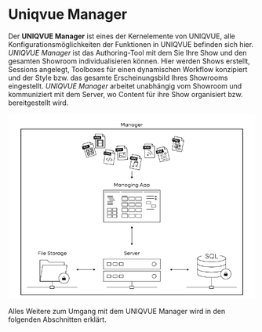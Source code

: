 # Uniqvue Manager

Der **UNIQVUE Manager** ist eines der Kernelemente von UNIQVUE, alle Konfigurationsmöglichkeiten der Funktionen in UNIQVUE befinden sich hier. *UNIQVUE Manager* ist das Authoring-Tool mit dem Sie Ihre Show und den gesamten Showroom individualisieren können. Hier werden Shows erstellt, Sessions angelegt, Toolboxes für einen dynamischen Workflow konzipiert und der Style bzw. das gesamte Erscheinungsbild Ihres Showrooms eingestellt. *UNIQVUE Manager* arbeitet unabhängig vom Showroom und kommuniziert mit dem Server, wo Content für ihre Show organisiert bzw. bereitgestellt wird. 

![ManagerOverview](img/Manager/ManagerOverviewSW.png)

Alles Weitere zum Umgang mit dem UNIQVUE Manager wird in den folgenden Abschnitten erklärt.